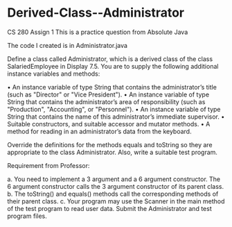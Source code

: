 # Derived-Class--Administrator
CS 280 Assign 1
This is a practice question from Absolute Java 

The code I created is in Administrator.java

Define a class called Administrator, which is a derived class of the class SalariedEmployee in Display 7.5. You are to supply the following additional 
instance variables and methods:

• An instance variable of type String that contains the administrator’s title (such as "Director" or "Vice President").
• An instance variable of type String that contains the administrator’s area of responsibility (such as "Production", "Accounting", or "Personnel").
• An instance variable of type String that contains the name of this administrator’s immediate supervisor.
• Suitable constructors, and suitable accessor and mutator methods.
• A method for reading in an administrator’s data from the keyboard.

Override the definitions for the methods equals and toString so they are appropriate to the class Administrator.
Also, write a suitable test program.

Requirement from Professor:

a. You need to implement a 3 argument and a 6 argument constructor. The 6  argument constructor calls the 3 argument constructor of its parent class.
b. The toString() and equals() methods call the corresponding methods of their parent class.
c. Your program may use the Scanner in the main method of the test program to read user data.
Submit the Administrator and test program files.
